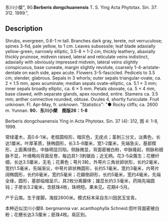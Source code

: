 东川小檗",
90.**Berberis dongchuanensis** T. S. Ying Acta Phytotax. Sin. 37: 312. 1999.",

## Description
Shrubs, evergreen, 0.6-1 m tall. Branches dark gray, terete, not verruculose; spines 3-fid, pale yellow, to 1 cm. Leaves subsessile; leaf blade adaxially yellow-green, narrowly elliptic, 3.5-8 × 1-2 cm, thickly leathery, abaxially thickly pruinose, midvein raised, lateral and reticulate veins indistinct, adaxially with obviously impressed midvein, lateral veins slightly conspicuous, base cuneate, margin slightly revolute, coarsely 1-4-aristate-dentate on each side, apex acute. Flowers 3-5-fascicled. Pedicels to 3.5 cm, slender, glabrous. Sepals in 3 whorls; outer sepals triangular-ovate, ca. 2 × 1.5 mm, apex acuminate; median sepals ovate-elliptic, ca. 5.1 × 3 mm; inner sepals broadly elliptic, ca. 6 × 5 mm. Petals obovate, ca. 5 × 4 mm, base clawed, with separate glands, apex rounded, entire. Stamens ca. 3.5 mm; anther connective rounded, obtuse. Ovules 4, shortly funiculate. Fruit unknown. Fl. Apr-May, fr. unknown.
  "Statistics": "● Rocky cliffs; ca. 2600 m. Yunnan.
**90．东川小檗　图版26：1-8**

Berberis dongchuanensis Ying in Acta Phytotax. Sin. 37 (4): 312, 图 4: 1-8, 1999.

常绿灌木，高0.6-1米。老枝圆柱形，暗灰色，无疣点；茎刺三分叉，淡黄色，长达1厘米。叶厚革质，狭椭圆形，长3.5-8厘米，宽1-2厘米，先端急尖，基部楔形，上面黄绿色，中脉明显凹陷，侧脉微显，背面密被白粉，中脉隆起，侧脉和细脉不显，叶缘略向背面反卷，每边具1-3刺锯齿；近无柄。花3-5朵簇生；花梗纤细，长达3.5厘米，无毛；花黄色；萼片3轮，外萼片三角状卵状形，长约2毫米，宽约1.5毫米，先端渐尖，中萼片卵状椭圆形，长约5.1毫米，宽约3毫米，内萼片阔椭圆形，长约6毫米，宽约5毫米；花瓣倒卵形，长约5毫米，宽约4毫米，先端全缘，圆形，基部缢缩呈爪，具2枚分离腺体；雄蕊长约3.5毫米，药隔先端圆钝；子房长3.2毫米，含胚珠4枚，珠柄短。果未见。花期4-5月。

产于云南。生于崖脚。海拔2600米。模式标本采自东川因民玉宝青。

本种近似汶川小檗B. bergmannia var. acanthophylla Schneid.但叶背面密被白粉；花梗长达3.5厘米；胚珠4枚。易区别。
